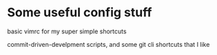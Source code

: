 # Some useful config stuff

basic vimrc for my super simple shortcuts

commit-driven-develpment scripts, and some git cli shortcuts that I like
